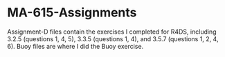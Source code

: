 # MA-615-Assignments
Assignment-D files contain the exercises I completed for R4DS, including 3.2.5 (questions 1, 4, 5), 3.3.5 (questions 1, 4), and 3.5.7 (questions 1, 2, 4, 6).
Buoy files are where I did the Buoy exercise.
